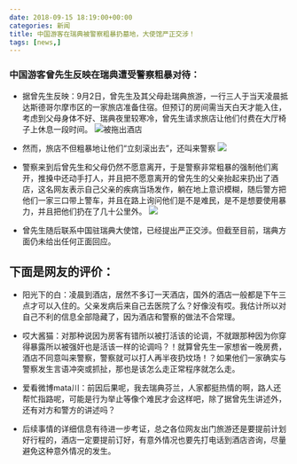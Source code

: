 ```yaml
---
date: 2018-09-15 18:19:00+00:00
categories: 新闻
title: 中国游客在瑞典被警察粗暴扔墓地，大使馆严正交涉！
tags: [news,]
---
```

### 中国游客曾先生反映在瑞典遭受警察粗暴对待：
* 据曾先生反映：9月2日，曾先生及其父母赴瑞典旅游，一行三人于当天凌晨抵达斯德哥尔摩市区的一家旅店准备住宿。但预订的房间需当天白天才能入住，考虑到父母身体不好、瑞典夜里较寒冷，曾先生请求旅店让他们付费在大厅椅子上休息一段时间。
![被拖出酒店](/uploads/news/20180915/news_1.jpeg)
* 然而，旅店不但粗暴地让他们“立刻滚出去”，还叫来警察
![](/uploads/news/20180915/news_2.jpeg)

* 警察来到后曾先生和父母仍然不愿意离开，于是警察非常粗暴的强制他们离开，推搡中还动手打人，并且把不愿意离开的曾先生的父亲抬起来扔出了酒店，这名网友表示自己父亲的疾病当场发作，躺在地上意识模糊，随后警方把他们一家三口带上警车，并且在路上询问他们是不是难民，是不是想要使用暴力，并且把他们扔在了几十公里外。
![](/uploads/news/20180915/news_3.png)
* 曾先生随后联系中国驻瑞典大使馆，已经提出严正交涉。但截至目前，瑞典方面仍未给出任何正面回应。

## 下面是网友的评价：
* 阳光下的白：凌晨到酒店，居然不多订一天酒店，国外的酒店一般都是下午三点才可以入住的。父亲发病后来自己去医院了么？好像没有哎。我估计所以对自己不利的信息全部隐藏了，因为酒店和警察的做法不合常理。
* 哎大酱猫：对那种说因为房客有错所以被打活该的论调，不就跟那种因为你穿得暴露所以被强奸也是活该一样的论调吗？！就算曾先生一家想省一晚房费，酒店不同意叫来警察，警察就可以打人再半夜扔坟场！？如果他们一家确实与警察发生言语冲突或抓扯，那也是该怎么走正常程序就怎么走。
* 爱看微博mata川：前因后果呢，我去瑞典芬兰，人家都挺热情的啊，路人还帮忙指路呢，可能是行为举止等像个难民才会这样吧，除了据曾先生讲述外，还有对方和警方的讲述吗？

* 后续事情的详细信息有待进一步考证，总之各位网友出门旅游还是要提前计划好行程的，酒店一定要提前订好，有意外情况也要先打电话到酒店咨询，尽量避免这种意外情况的发生。